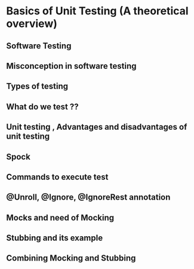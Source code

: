 # Basics of Unit Testing (A theoretical overview)

## Software Testing
## Misconception in software testing
## Types of testing
## What do we test ??
## Unit testing , Advantages and disadvantages of unit testing
## Spock
## Commands to execute test
## @Unroll, @Ignore, @IgnoreRest annotation
## Mocks and need of Mocking
## Stubbing and its example
## Combining Mocking and Stubbing